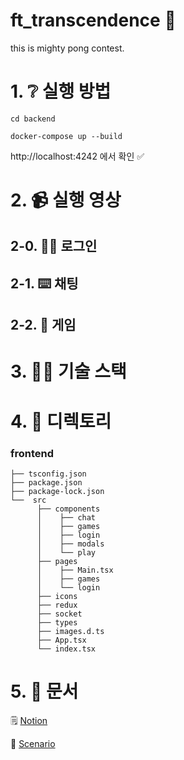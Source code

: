 # ft_transcendence 🏓
this is  mighty pong contest.

# 1. ❔ 실행 방법

```
cd backend

docker-compose up --build

```

http://localhost:4242 에서 확인 ✅


# 2. 📹 실행 영상
## 2-0. 🧑‍💻 로그인
## 2-1. ⌨️ 채팅
## 2-2. 🏓 게임
# 3. 🕵️‍♀️ 기술 스택
# 4. 📁 디렉토리

### frontend

```
├── tsconfig.json
├── package.json
├── package-lock.json
└──  src
      ├── components
      │    ├── chat
      │    ├── games
      │    ├── login
      │    ├── modals
      │    └── play
      ├── pages
      │    ├── Main.tsx
      │    ├── games
      │    └── login
      ├── icons
      ├── redux
      ├── socket
      ├── types
      ├── images.d.ts
      ├── App.tsx
      └── index.tsx 
```

# 5. 📓 문서

🗒️ [Notion](https://www.notion.so/ft_transcendence-39e4dc40bfb1406b90dc92d2d1e4596c)

📜 [Scenario](https://www.icloud.com/numbers/08Ic1cEcI1hVdwJCo_0EntIRA)

